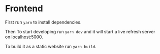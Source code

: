 # Frontend

First run `yarn` to install dependencies.

Then To start developing run `yarn dev` and it will start a live refresh server
on [localhost:5000](https://localhost:5000).

To build it as a static website run `yarn build`.
